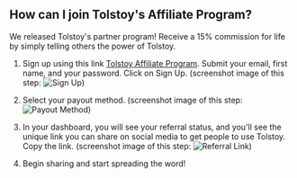 ## How can I join Tolstoy's Affiliate Program?

We released Tolstoy's partner program! Receive a 15% commission for life by simply telling others the power of Tolstoy.

1. Sign up using this link [Tolstoy Affiliate Program](https://gotolstoy.firstpromoter.com/). Submit your email, first name, and your password. Click on Sign Up. (screenshot image of this step: ![Sign Up](https://downloads.intercomcdn.com/i/o/560901201/48794f2e9b8baf609e21a2fd/image.png))

2. Select your payout method. (screenshot image of this step: ![Payout Method](https://downloads.intercomcdn.com/i/o/560902014/2432a5cb4080fe7b5786a759/image.png))

3. In your dashboard, you will see your referral status, and you'll see the unique link you can share on social media to get people to use Tolstoy. Copy the link. (screenshot image of this step: ![Referral Link](https://downloads.intercomcdn.com/i/o/560903224/6bf552973b42edd491fd27b2/image.png))

4. Begin sharing and start spreading the word!
